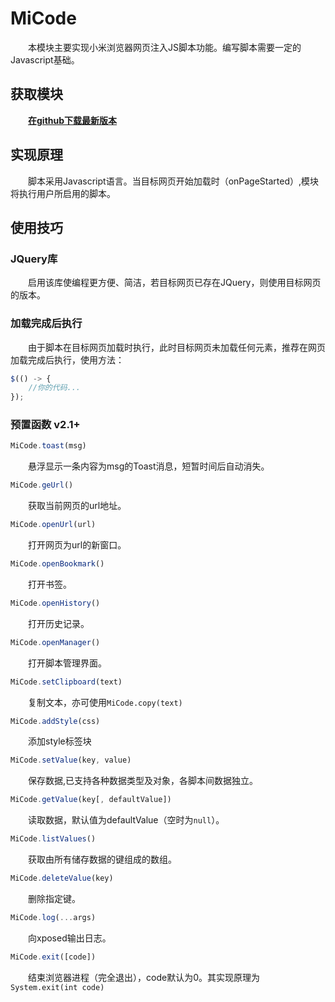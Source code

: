 # MiCode
&emsp;&emsp;本模块主要实现小米浏览器网页注入JS脚本功能。编写脚本需要一定的Javascript基础。
## 获取模块
&emsp;&emsp;[**在github下载最新版本**](https://github.com/KYMirai/MiCode/releases)
## 实现原理
&emsp;&emsp;脚本采用Javascript语言。当目标网页开始加载时（onPageStarted）,模块将执行用户所启用的脚本。
## 使用技巧
### JQuery库
&emsp;&emsp;启用该库使编程更方便、简洁，若目标网页已存在JQuery，则使用目标网页的版本。
### 加载完成后执行
&emsp;&emsp;由于脚本在目标网页加载时执行，此时目标网页未加载任何元素，推荐在网页加载完成后执行，使用方法：
```javascript
$(() -> {
    //你的代码...
});
```
### 预置函数 v2.1+
```javascript
MiCode.toast(msg)
```
&emsp;&emsp;悬浮显示一条内容为msg的Toast消息，短暂时间后自动消失。
```javascript
MiCode.geUrl()
```
&emsp;&emsp;获取当前网页的url地址。
```javascript
MiCode.openUrl(url)
```
&emsp;&emsp;打开网页为url的新窗口。
```javascript
MiCode.openBookmark()
```
&emsp;&emsp;打开书签。
```javascript
MiCode.openHistory()
```
&emsp;&emsp;打开历史记录。
```javascript
MiCode.openManager()
```
&emsp;&emsp;打开脚本管理界面。
```javascript
MiCode.setClipboard(text)
```
&emsp;&emsp;复制文本，亦可使用`MiCode.copy(text)`
```javascript
MiCode.addStyle(css)
```
&emsp;&emsp;添加style标签块




```javascript
MiCode.setValue(key, value)
```
&emsp;&emsp;保存数据,已支持各种数据类型及对象，各脚本间数据独立。
```javascript
MiCode.getValue(key[, defaultValue])
```
&emsp;&emsp;读取数据，默认值为defaultValue（空时为`null`）。
```javascript
MiCode.listValues()
```
&emsp;&emsp;获取由所有储存数据的键组成的数组。
```javascript
MiCode.deleteValue(key)
```
&emsp;&emsp;删除指定键。




<!-- ```javascript
_MiCode.setValue(namespace, key, value) //不推荐
```
&emsp;&emsp;~~\[不推荐\] 保存数据, namespace可以是任意字符， 同一namespace内数据共享~~
```javascript
_MiCode.getValue(namespace, key, defaultValue) //不推荐
```
&emsp;&emsp;~~\[不推荐\] 读取数据，默认值为defaultValue。~~ -->





```javascript
MiCode.log(...args)
```
&emsp;&emsp;向xposed输出日志。
```javascript
MiCode.exit([code])
```
&emsp;&emsp;结束浏览器进程（完全退出），code默认为0。其实现原理为`System.exit(int code)`
